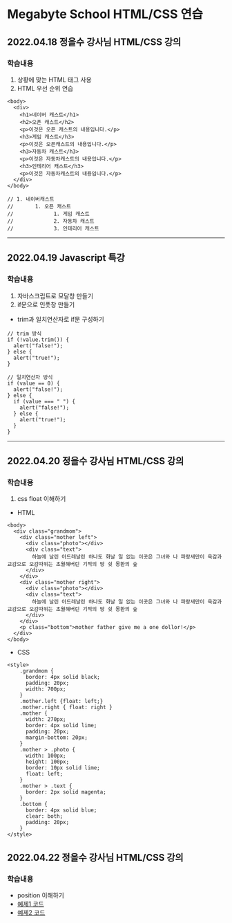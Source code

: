 # Megabyte School HTML/CSS 연습

## 2022.04.18 정을수 강사님 HTML/CSS 강의
### 학습내용
1. 상황에 맞는 HTML 태그 사용
1. HTML 우선 순위 연습
```
<body>
  <div>
    <h1>네이버 캐스트</h1>
    <h2>오픈 캐스트</h2>
    <p>이것은 오픈 캐스트의 내용입니다.</p>
    <h3>게임 캐스트</h3>
    <p>이것은 오픈캐스트의 내용입니다.</p>
    <h3>자동차 캐스트</h3>
    <p>이것은 자동차캐스트의 내용입니다.</p>
    <h3>인테리어 캐스트</h3>
    <p>이것은 자동차캐스트의 내용입니다.</p>
  </div>
</body>

// 1. 네이버캐스트
//       1. 오픈 캐스트
//             1. 게임 캐스트
//             2. 자동차 캐스트
//             3. 인테리어 캐스트
```
---
## 2022.04.19 Javascript 특강
### 학습내용
1. 자바스크립트로 모달창 만들기
1. if문으로 인풋창 만들기
- trim과 일치연산자로 if문 구성하기
```
// trim 방식
if (!value.trim()) {
  alert("false!");
} else {
  alert("true!");
}

// 일치연산자 방식
if (value == 0) {
  alert("false!");
} else {
  if (value === " ") {
    alert("false!");
  } else {
    alert("true!");
  }
}
```
---
## 2022.04.20 정을수 강사님 HTML/CSS 강의
### 학습내용
1. css float 이해하기
- HTML
```
<body>
  <div class="grandmom">
    <div class="mother left">
      <div class="photo"></div>
      <div class="text">
        하늘에 날린 아드레날린 하나도 화날 일 없는 이곳은 그녀와 나 파랑새만이 육감과 교감으로 오감따위는 초월해버린 기적의 땅 쉿 몽환의 숲 
      </div>
    </div>
    <div class="mother right">
      <div class="photo"></div>
      <div class="text">
        하늘에 날린 아드레날린 하나도 화날 일 없는 이곳은 그녀와 나 파랑새만이 육감과 교감으로 오감따위는 초월해버린 기적의 땅 쉿 몽환의 숲 
      </div>
    </div>
    <p class="bottom">mother father give me a one dollor!</p>
  </div>
</body>
```
- CSS
```
<style>
    .grandmom {
      border: 4px solid black;
      padding: 20px;
      width: 700px;
    }
    .mother.left {float: left;}
    .mother.right { float: right }
    .mother {
      width: 270px;
      border: 4px solid lime;
      padding: 20px; 
      margin-bottom: 20px;
    }
    .mother > .photo {
      width: 100px;
      height: 100px;
      border: 10px solid lime;
      float: left;
    }
    .mother > .text {
      border: 2px solid magenta;
    }
    .bottom {
      border: 4px solid blue;
      clear: both;
      padding: 20px;
    }
</style>
```
## 2022.04.22 정을수 강사님 HTML/CSS 강의
### 학습내용
- position 이해하기
- [예제1 코드](./html/hello11.html)
- [예제2 코드](./html/hello12.html)